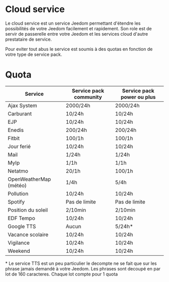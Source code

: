 # Cloud service

Le cloud service est un service Jeedom permettant d'étendre les possibilités de votre Jeedom facilement et rapidement. Son role est de servir de passerelle entre votre Jeedom et les services cloud d'autre prestataire de service.

Pour eviter tout abus le service est soumis à des quotas en fonction de votre type de service pack.

# Quota 

| Service | Service pack community | Service pack power ou plus |
| ------- | ---------------------- | -------------------------- |
| Ajax System | 2000/24h           |  2000/24h                  |
| Carburant   | 10/24h             |  10/24h                    |
| EJP         | 10/24h             |  10/24h                    |
| Enedis      | 200/24h            |  200/24h                   |
| Fitbit      | 100/1h             |  100/1h                    |
| Jour ferié  | 10/24h             |  10/24h                    |
| Mail        | 1/24h              |  1/24h                     |
| MyIp        | 1/1h               |  1/1h                      |
| Netatmo     | 20/1h              |  100/1h                    |
| OpenWeatherMap (météo)    | 1/4h |  5/4h                      |
| Pollution   | 10/24h             |  10/24h                    |
| Spotify     | Pas de limite      |  Pas de limite             |
| Position du soleil   | 2/10min   |  2/10min                   |
| EDF Tempo   | 10/24h             |  10/24h                    |
| Google TTS  | Aucun              |  5/24h*                    |
| Vacance scolaire  | 10/24h       |  10/24h                    |
| Vigilance   | 10/24h             |  10/24h                    |
| Weekend     | 10/24h             |  10/24h                    |



\* Le service TTS est un peu particulier le decompte ne se fait que sur les phrase jamais demandé à votre Jeedom. Les phrases sont decoupé en par lot de 160 caracteres. Chaque lot compte pour 1 quota
